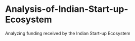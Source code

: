 # Analysis-of-Indian-Start-up-Ecosystem
Analyzing funding received by the Indian Start-up Ecosystem 

